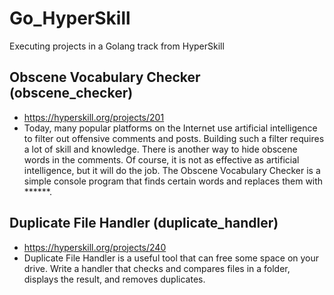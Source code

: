 # Go_HyperSkill
Executing projects in a Golang track from HyperSkill

## Obscene Vocabulary Checker (obscene_checker)
- https://hyperskill.org/projects/201
- Today, many popular platforms on the Internet use artificial intelligence to filter out offensive comments and posts. Building such a filter requires a lot of skill and knowledge. There is another way to hide obscene words in the comments. Of course, it is not as effective as artificial intelligence, but it will do the job. The Obscene Vocabulary Checker is a simple console program that finds certain words and replaces them with ******.

## Duplicate File Handler (duplicate_handler)
- https://hyperskill.org/projects/240
- Duplicate File Handler is a useful tool that can free some space on your drive. Write a handler that checks and compares files in a folder, displays the result, and removes duplicates.

